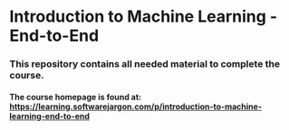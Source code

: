 # Introduction to Machine Learning - End-to-End
### This repository contains all needed material to complete the course.
#### The course homepage is found at: https://learning.softwarejargon.com/p/introduction-to-machine-learning-end-to-end
